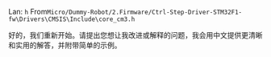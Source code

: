Lan: `h` From`Micro/Dummy-Robot/2.Firmware/Ctrl-Step-Driver-STM32F1-fw\Drivers\CMSIS\Include\core_cm3.h`

好的，我们重新开始。请提出您想让我改进或解释的问题，我会用中文提供更清晰和实用的解答，并附带简单的示例。
